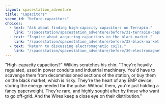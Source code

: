 ```yaml
---
layout: spacestation_adventure
title: "Capacitors"
scene_id: "before-capacitors"
choices:
  - text: "Ask about finding high-capacity capacitors on Terrapin."
    link: "/spacestation/spacestation_adventure/before/31-terrapin-capacitors/"
  - text: "Inquire about acquiring capacitors on the black market."
    link: "/spacestation/spacestation_adventure/before/32-black-market-capacitors/"
  - text: "Return to discussing electromagnetic coils."
    link: "/spacestation/spacestation_adventure/before/30-electromagnetic-coil/"
---
```


"High-capacity capacitors?" Wilkins scratches his chin. "They're heavily regulated, used in power conduits and industrial machinery. You'd have to scavenge them from decommissioned sections of the station, or buy them on the black market, which is risky. They're the heart of any EMP device, storing the energy needed for the pulse. Without them, you're just holding a fancy paperweight. They're rare, and highly sought after by those who want to go off-grid. And the Wires keep a close eye on their distribution."
